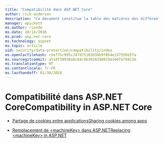 ```yaml
---
title: "Compatibilité dans ASP.NET Core"
author: rick-anderson
description: "Ce document constitue la table des matières des différentes rubriques relatives à la compatibilité de la protection des données ASP.NET Core."
manager: wpickett
ms.author: riande
ms.date: 10/14/2016
ms.prod: asp.net-core
ms.technology: aspnet
ms.topic: article
uid: security/data-protection/compatibility/index
ms.openlocfilehash: c5ef75c995c247d75103d38b9f8b4e137550d1fa
ms.sourcegitcommit: a510f38930abc84c4b302029d019a34dfe76823b
ms.translationtype: HT
ms.contentlocale: fr-FR
ms.lasthandoff: 01/30/2018
---
```

# <a name="compatibility-in-aspnet-core"></a><span data-ttu-id="d38bd-103">Compatibilité dans ASP.NET Core</span><span class="sxs-lookup"><span data-stu-id="d38bd-103">Compatibility in ASP.NET Core</span></span>

* [<span data-ttu-id="d38bd-104">Partage de cookies entre applications</span><span class="sxs-lookup"><span data-stu-id="d38bd-104">Sharing cookies among apps</span></span>](xref:security/data-protection/compatibility/cookie-sharing)

* [<span data-ttu-id="d38bd-105">Remplacement de \<machineKey> dans ASP.NET</span><span class="sxs-lookup"><span data-stu-id="d38bd-105">Replacing \<machineKey> in ASP.NET</span></span>](xref:security/data-protection/compatibility/replacing-machinekey)
